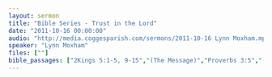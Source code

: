 ```yaml
---
layout: sermon
title: "Bible Series - Trust in the Lord"
date: "2011-10-16 00:00:00"
audio: "http://media.coggesparish.com/sermons/2011-10-16 Lynn Moxham.mp3"
speaker: "Lynn Moxham"
files: [""]
bible_passages: ["2Kings 5:1-5, 9-15","(The Message)","Proverbs 3:5","(NIV)"]
---
```

